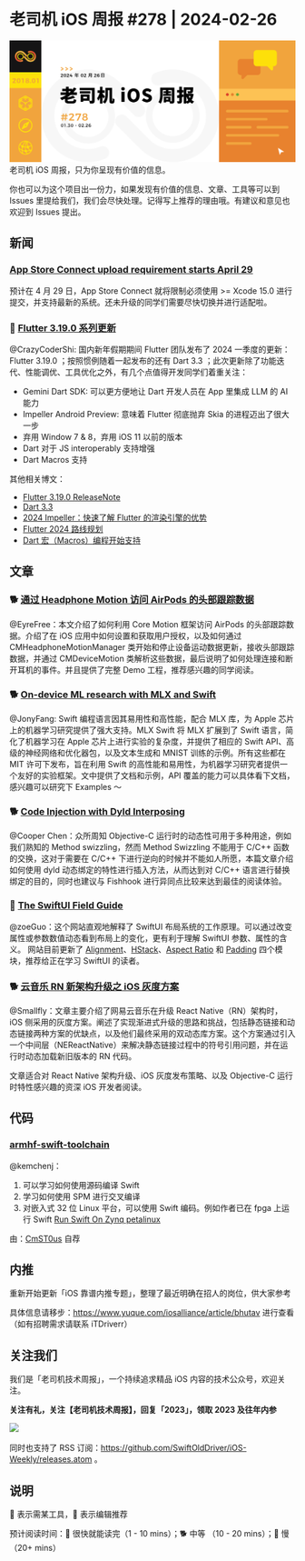 # 老司机 iOS 周报 #278 | 2024-02-26

![ios-weekly](https://github.com/SwiftOldDriver/iOS-Weekly/blob/master/assets/weekly-header/278.jpg?raw=true)
老司机 iOS 周报，只为你呈现有价值的信息。

你也可以为这个项目出一份力，如果发现有价值的信息、文章、工具等可以到 Issues 里提给我们，我们会尽快处理。记得写上推荐的理由哦。有建议和意见也欢迎到 Issues 提出。

## 新闻

### [App Store Connect upload requirement starts April 29](https://developer.apple.com/news/?id=fxu2qp7b)

预计在 4 月 29 日，App Store Connect 就将限制必须使用 >= Xcode 15.0 进行提交，并支持最新的系统。还未升级的同学们需要尽快切换并进行适配啦。

### 🐢 [Flutter 3.19.0 系列更新](https://mp.weixin.qq.com/s/JRdT4vJutvNZ66uqqjYEPg)

@CrazyCoderShi: 国内新年假期期间 Flutter 团队发布了 2024 一季度的更新：Flutter 3.19.0 ；按照惯例随着一起发布的还有 Dart 3.3 ；此次更新除了功能迭代、性能调优、工具优化之外，有几个点值得开发同学们着重关注：

- Gemini Dart SDK: 可以更方便地让 Dart 开发人员在 App 里集成 LLM 的 AI 能力
- Impeller Android Preview: 意味着 Flutter 彻底抛弃 Skia 的进程迈出了很大一步
- 弃用 Window 7 & 8，弃用 iOS 11 以前的版本
- Dart 对于 JS interoperably 支持增强
- Dart Macros 支持

其他相关博文：
- [Flutter 3.19.0 ReleaseNote](https://medium.com/flutter/whats-new-in-flutter-3-19-58b1aae242d2)
- [Dart 3.3](https://mp.weixin.qq.com/s?__biz=Mzg3NTA3MDIxOA==&mid=2247491174&idx=2&sn=b6c236e48e2f5d0032387293f7e90bb6&chksm=cec64803f9b1c1159f6d720883df2ff202ab52cb8820682a65bc4ce6aba1a9488f33f18fae61&cur_album_id=1968809591672979459&scene=189#wechat_redirect)
- [2024 Impeller：快速了解 Flutter 的渲染引擎的优势](https://mp.weixin.qq.com/s?__biz=Mzg3NTA3MDIxOA==&mid=2247491190&idx=1&sn=dcb726e2ace120fb2285e82a5befb007&chksm=cfbf4d3126192986e2bb5255ee55f4b5fff1a3e2949b15321b3ea264929aedec30dc76fda824&scene=132&exptype=timeline_recommend_article_extendread_samebiz&show_related_article=1&subscene=189&scene=132#wechat_redirect)
- [Flutter 2024 路线规划](https://mp.weixin.qq.com/s?__biz=Mzg3NTA3MDIxOA==&mid=2247491174&idx=1&sn=5ceb5e8fce90f11dc051a9305d4ed109&chksm=cec64803f9b1c1154cd1a684a34d03e0189e9e85bbdf8f67983ea3940c4ecf8dd062de1347ac&cur_album_id=1968809591672979459&scene=189#wechat_redirect)
- [Dart 宏（Macros）编程开始支持](https://mp.weixin.qq.com/s/WoamljZJeNN9huMdIb_Ycw)

## 文章

### 🐕 [通过 Headphone Motion 访问 AirPods 的头部跟踪数据](https://github.com/LLLLLayer/Headphone-Motion)

@EyreFree：本文介绍了如何利用 Core Motion 框架访问 AirPods 的头部跟踪数据。介绍了在 iOS 应用中如何设置和获取用户授权，以及如何通过 CMHeadphoneMotionManager 类开始和停止设备运动数据更新，接收头部跟踪数据，并通过 CMDeviceMotion 类解析这些数据，最后说明了如何处理连接和断开耳机的事件。并且提供了完整 Demo 工程，推荐感兴趣的同学阅读。

### 🐕 [On-device ML research with MLX and Swift](https://www.swift.org/blog/mlx-swift/)

@JonyFang: Swift 编程语言因其易用性和高性能，配合 MLX 库，为 Apple 芯片上的机器学习研究提供了强大支持。MLX Swift 将 MLX 扩展到了 Swift 语言，简化了机器学习在 Apple 芯片上进行实验的复杂度，并提供了相应的 Swift API、高级的神经网络和优化器包，以及文本生成和 MNIST 训练的示例。所有这些都在 MIT 许可下发布，旨在利用 Swift 的高性能和易用性，为机器学习研究者提供一个友好的实验框架。文中提供了文档和示例，API 覆盖的能力可以具体看下文档，感兴趣可以研究下 Examples ～

### 🐕 [Code Injection with Dyld Interposing](https://www.emergetools.com/blog/posts/DyldInterposing)

@Cooper Chen：众所周知 Objective-C 运行时的动态性可用于多种用途，例如我们熟知的 Method swizzling，然而 Method Swizzling 不能用于 C/C++ 函数的交换，这对于需要在 C/C++ 下进行逆向的时候并不能如人所愿，本篇文章介绍如何使用 dyld 动态绑定的特性进行插入方法，从而达到对 C/C++ 语言进行替换绑定的目的，同时也建议与 Fishhook 进行异同点比较来达到最佳的阅读体验。

### 🐎 [The SwiftUI Field Guide](https://www.swiftuifieldguide.com)

@zoeGuo：这个网站直观地解释了 SwiftUI 布局系统的工作原理。可以通过改变属性或参数数值动态看到布局上的变化，更有利于理解 SwiftUI 参数、属性的含义。 网站目前更新了 [Alignment](https://www.swiftuifieldguide.com/layout/alignment)、[HStack](https://www.swiftuifieldguide.com/layout/hstack)、[Aspect Ratio](https://www.swiftuifieldguide.com/layout/aspect-ratio) 和 [Padding](https://www.swiftuifieldguide.com/layout/padding) 四个模块，推荐给正在学习 SwiftUI 的读者。

### 🐕 [云音乐 RN 新架构升级之 iOS 灰度方案](https://mp.weixin.qq.com/s/jZ3wfbFf2xey8aTK16MU4A)

@Smallfly：文章主要介绍了网易云音乐在升级 React Native（RN）架构时，iOS 侧采用的灰度方案。阐述了实现渐进式升级的思路和挑战，包括静态链接和动态链接两种方案的优缺点，以及他们最终采用的双动态库方案。这个方案通过引入一个中间层（NEReactNative）来解决静态链接过程中的符号引用问题，并在运行时动态加载新旧版本的 RN 代码。

文章适合对 React Native 架构升级、iOS 灰度发布策略、以及 Objective-C 运行时特性感兴趣的资深 iOS 开发者阅读。

## 代码

### [armhf-swift-toolchain](https://github.com/CmST0us/armhf-swift-toolchain)

@kemchenj：
1. 可以学习如何使用源码编译 Swift
2. 学习如何使用 SPM 进行交叉编译
3. 对嵌入式 32 位 Linux 平台，可以使用 Swift 编码。例如作者已在 fpga 上运行 Swift [Run Swift On Zynq petalinux](https://forums.swift.org/t/introducing-my-armhf-swift-5-9-toolchiain/69524/2)

由：[CmST0us](https://github.com/CmST0us) 自荐

## 内推

重新开始更新「iOS 靠谱内推专题」，整理了最近明确在招人的岗位，供大家参考

具体信息请移步：https://www.yuque.com/iosalliance/article/bhutav 进行查看（如有招聘需求请联系 iTDriverr）

## 关注我们

我们是「老司机技术周报」，一个持续追求精品 iOS 内容的技术公众号，欢迎关注。

**关注有礼，关注【老司机技术周报】，回复「2023」，领取 2023 及往年内参**

![](https://github.com/SwiftOldDriver/iOS-Weekly/blob/master/assets/qrcode_for_wechat.jpg?raw=true)

同时也支持了 RSS 订阅：https://github.com/SwiftOldDriver/iOS-Weekly/releases.atom 。

## 说明

🚧 表示需某工具，🌟 表示编辑推荐

预计阅读时间：🐎 很快就能读完（1 - 10 mins）；🐕 中等 （10 - 20 mins）；🐢 慢（20+ mins）
